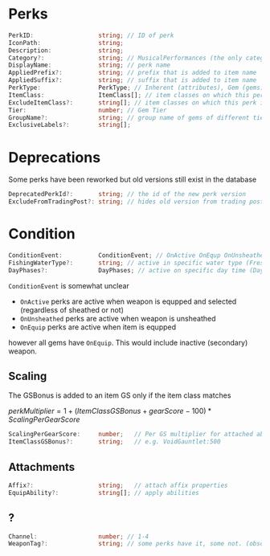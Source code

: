 # Perks

```ts
PerkID:                  string; // ID of perk
IconPath:                string;
Description:             string;
Category?:               string; // MusicalPerformances (the only category)
DisplayName:             string; // perk name
AppliedPrefix?:          string; // prefix that is added to item name
AppliedSuffix?:          string; // suffix that is added to item name
PerkType:                PerkType; // Inherent (attributes), Gem (gems), Generated (item perks)
ItemClass:               ItemClass[]; // item classes on which this perk is allowed
ExcludeItemClass?:       string[]; // item classes on which this perk is forbidden
Tier:                    number; // Gem Tier
GroupName?:              string; // group name of gems of different tiers
ExclusiveLabels?:        string[];
```

# Deprecations
Some perks have been reworked but old versions still exist in the database

```ts
DeprecatedPerkId?:       string; // the id of the new perk version
ExcludeFromTradingPost?: string; // hides old version from trading post search
```

# Condition
```ts
ConditionEvent:          ConditionEvent; // OnActive OnEqup OnUnsheathed
FishingWaterType?:       string; // active in specific water type (Fresh, Salt)
DayPhases?:              DayPhases; // active on specific day time (Day, Night)
```
`ConditionEvent` is somewhat unclear
- `OnActive` perks are active when weapon is equpped and selected (regardless of sheathed or not)
- `OnUnsheathed` perks are active when weapon is unsheathed
- `OnEquip` perks are active when item is equpped

however all gems have `OnEquip`. This would include inactive (secondary) weapon.


## Scaling

The GSBonus is added to an item GS only if the item class matches

$perkMultiplier = 1 + (ItemClassGSBonus + gearScore - 100) * ScalingPerGearScore$

```ts
ScalingPerGearScore:     number;   // Per GS multiplier for attached ability or affix
ItemClassGSBonus?:       string;   // e.g. VoidGauntlet:500
```

## Attachments
```ts
Affix?:                  string;   // attach affix properties
EquipAbility?:           string[]; // apply abilities
```

## ?
```ts
Channel:                 number; // 1-4
WeaponTag?:              string; // some perks have it, some not. (obsolete?)
```
